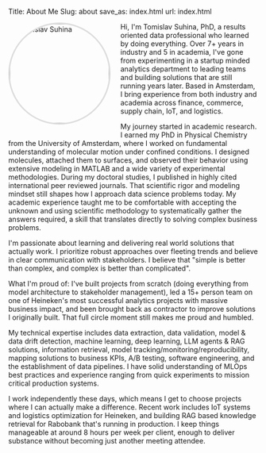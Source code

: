 Title: About Me
Slug: about
save_as: index.html
url: index.html

<img src="{static}/images/about/cv_photo_full.JPG" alt="Tomislav Suhina" style="float: left; margin: 0 20px 20px 0; width: 200px; height: 200px; border-radius: 50%; object-fit: cover; border: 3px solid #ddd;">
Hi, I'm Tomislav Suhina, PhD, a results oriented data professional who learned by doing everything. Over 7+ years in industry and 5 in academia, I've gone from experimenting in a startup minded analytics department to leading teams and building solutions that are still running years later. Based in Amsterdam, I bring experience from both industry and academia across finance, commerce, supply chain, IoT, and logistics.

My journey started in academic research. I earned my PhD in Physical Chemistry from the University of Amsterdam, where I worked on fundamental understanding of molecular motion under confined conditions. I designed molecules, attached them to surfaces, and observed their behavior using extensive modeling in MATLAB and a wide variety of experimental methodologies. During my doctoral studies, I published in highly cited international peer reviewed journals. That scientific rigor and modeling mindset still shapes how I approach data science problems today. My academic experience taught me to be comfortable with accepting the unknown and using scientific methodology to systematically gather the answers required, a skill that translates directly to solving complex business problems.

I'm passionate about learning and delivering real world solutions that actually work. I prioritize robust approaches over fleeting trends and believe in clear communication with stakeholders. I believe that "simple is better than complex, and complex is better than complicated".

What I'm proud of: I've built projects from scratch (doing everything from model architecture to stakeholder management), led a 15+ person team on one of Heineken's most successful analytics projects with massive business impact, and been brought back as contractor to improve solutions I originally built. That full circle moment still makes me proud and humbled.

My technical expertise includes data extraction, data validation, model & data drift detection, machine learning, deep learning, LLM agents & RAG solutions, information retrieval, model tracking/monitoring/reproducibility, mapping solutions to business KPIs, A/B testing, software engineering, and the establishment of data pipelines. I have solid understanding of MLOps best practices and experience ranging from quick experiments to mission critical production systems.

I work independently these days, which means I get to choose projects where I can actually make a difference. Recent work includes IoT systems and logistics optimization for Heineken, and building RAG based knowledge retrieval for Rabobank that's running in production. I keep things manageable at around 8 hours per week per client, enough to deliver substance without becoming just another meeting attendee.